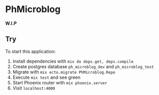 # PhMicroblog

__W.I.P__

## Try

To start this application:

1. Install dependencies with `mix do deps.get, deps.compile`
2. Create postgres database `ph_microblog_dev` and `ph_microblog_test`
3. Migrate with `mix ecto.migrate PhMicroblog.Repo`
4. Execute `mix test` and see green
5. Start Phoenix router with `mix phoenix.server`
6. Visit `localhost:4000`

